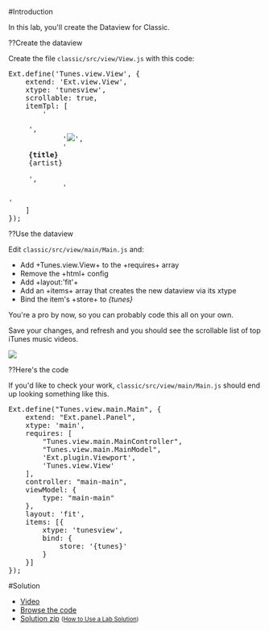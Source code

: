 #Introduction

In this lab, you'll create the Dataview for Classic.

??Create the dataview

Create the file `classic/src/view/View.js` with this code:

<pre class="runnable readonly 300">
Ext.define('Tunes.view.View', {
    extend: 'Ext.view.View',
    xtype: 'tunesview',
    scrollable: true,
    itemTpl: [
        '<figure>',
        '<img src="{image}" />',
        '<figcaption><b>{title}</b><br/>{artist}</figcaption><br/>',
        '</figure>'
    ]
});
</pre>

??Use the dataview

Edit `classic/src/view/main/Main.js` and:
- Add +Tunes.view.View+ to the +requires+ array
- Remove the +html+ config
- Add +layout:'fit'+
- Add an +items+ array that creates the new dataview via its xtype
- Bind the item's +store+ to *{tunes}*

You're a pro by now, so you can probably code this all on your own. 

Save your changes, and refresh and you should see the scrollable list of top iTunes music videos.

<img src="resources/images/itunes/InitialClassicDataview.png">

??Here's the code

If you'd like to check your work, `classic/src/view/main/Main.js` should end up looking something like this.

<pre class="runnable readonly">
Ext.define("Tunes.view.main.Main", {
    extend: "Ext.panel.Panel",
    xtype: 'main', 
    requires: [
        "Tunes.view.main.MainController",
        "Tunes.view.main.MainModel",
        'Ext.plugin.Viewport',
        'Tunes.view.View'
    ],
    controller: "main-main",
    viewModel: {
        type: "main-main"
    },
    layout: 'fit',
    items: [{
        xtype: 'tunesview',
        bind: {
            store: '{tunes}'
        }
    }]
});
</pre>

#Solution

- <a href="resources/videoviewer/video.html?id=153550360" target="videoviewer">Video</a>
- <a href="resources/student/labsolutions/tunes-show-classic-dataview" target="source">Browse the code</a>
- <a href="resources/student/labsolutions/tunes-show-classic-dataview.zip">Solution zip</a> <small>(<a href="#2016-02-24_17-26_13-021_Z">How to Use a Lab Solution</a>)</small>


